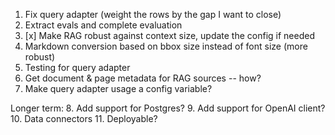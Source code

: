 1. Fix query adapter (weight the rows by the gap I want to close)
2. Extract evals and complete evaluation
3. [x] Make RAG robust against context size, update the config if needed
4. Markdown conversion based on bbox size instead of font size (more robust)
5. Testing for query adapter
6. Get document & page metadata for RAG sources -- how?
7. Make query adapter usage a config variable?

Longer term:
8. Add support for Postgres?
9.  Add support for OpenAI client?
10. Data connectors
11. Deployable?